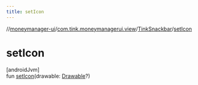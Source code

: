 ```yaml
---
title: setIcon
---
```

//[moneymanager-ui](../../../index.html)/[com.tink.moneymanagerui.view](../index.html)/[TinkSnackbar](index.html)/[setIcon](set-icon.html)



# setIcon



[androidJvm]\
fun [setIcon](set-icon.html)(drawable: [Drawable](https://developer.android.com/reference/kotlin/android/graphics/drawable/Drawable.html)?)




